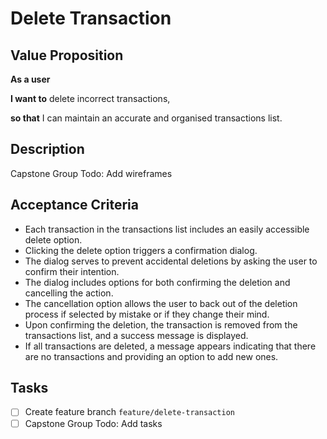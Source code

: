 # Delete Transaction

## Value Proposition

**As a user**

**I want to** delete incorrect transactions,

**so that** I can maintain an accurate and organised transactions list.

## Description

Capstone Group Todo: Add wireframes

## Acceptance Criteria

- Each transaction in the transactions list includes an easily accessible delete option.
- Clicking the delete option triggers a confirmation dialog.
- The dialog serves to prevent accidental deletions by asking the user to confirm their intention.
- The dialog includes options for both confirming the deletion and cancelling the action.
- The cancellation option allows the user to back out of the deletion process if selected by mistake or if they change their mind.
- Upon confirming the deletion, the transaction is removed from the transactions list, and a success message is displayed.
- If all transactions are deleted, a message appears indicating that there are no transactions and providing an option to add new ones.

## Tasks

- [ ] Create feature branch `feature/delete-transaction`
- [ ] Capstone Group Todo: Add tasks
